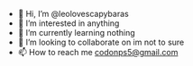 - 👋 Hi, I’m @leolovescapybaras
- 👀 I’m interested in anything 
- 🌱 I’m currently learning nothing 
- 💞️ I’m looking to collaborate on  im not to sure 
- 📫 How to reach me codonps5@gmail.com

<!---
leolovescapybaras/leolovescapybaras is a ✨ special ✨ repository because its `README.md` (this file) appears on your GitHub profile.
You can click the Preview link to take a look at your changes.
--->
